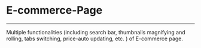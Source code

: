 # E-commerce-Page
---
Multiple functionalities (including search bar, thumbnails magnifying and rolling, tabs switching, price-auto updating, etc. ) of E-commerce page.